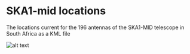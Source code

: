 # SKA1-mid locations
The locations current for the 196 antennas of the SKA1-MID telescope in South Africa as a KML file

![alt text](https://github.com/tmolteno/ska-mid-locations//blob/trunk/img/ska_mid_africa.png?raw=true)
